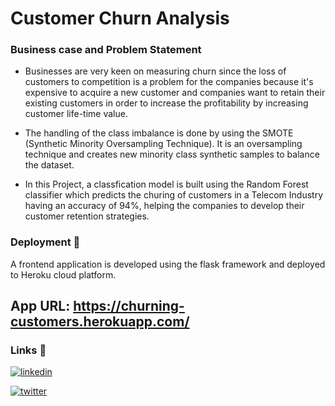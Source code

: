 # Customer Churn Analysis

### Business case and Problem Statement
* Businesses are very keen on measuring churn since the loss of customers to competition is a problem for the companies because it's expensive to acquire a new customer and companies want to retain their existing customers in order to increase the profitability by increasing customer life-time value.

 * The handling of the class imbalance is done by using the SMOTE (Synthetic Minority Oversampling Technique). It is an oversampling technique and creates new minority class synthetic samples to balance the dataset.
 
 * In this Project, a classfication model is built using the Random Forest classifier which predicts the churing of customers in a Telecom Industry having an accuracy of 94%, helping the companies to develop their customer retention strategies.

### Deployment 🚀
A frontend application is developed using the flask framework and deployed to Heroku cloud platform.

App URL: https://churning-customers.herokuapp.com/
---

### Links 🔗

[![linkedin](https://img.shields.io/badge/linkedin-0A66C2?style=for-the-badge&logo=linkedin&logoColor=white)](https://www.linkedin.com/in/imsaw/)

[![twitter](https://img.shields.io/badge/twitter-1DA1F2?style=for-the-badge&logo=twitter&logoColor=white)](https://twitter.com/im_SsAaWw/)
